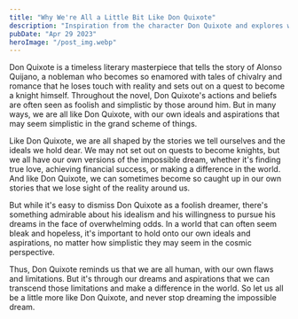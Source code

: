 ```yaml
---
title: "Why We're All a Little Bit Like Don Quixote"
description: "Inspiration from the character Don Quixote and explores why we, like him, hold onto our ideals and aspirations despite the seeming simplicity of our dreams in the grand scheme of things..."
pubDate: "Apr 29 2023"
heroImage: "/post_img.webp"
---
```

Don Quixote is a timeless literary masterpiece that tells the story of Alonso Quijano, a nobleman who becomes so enamored with tales of chivalry and romance that he loses touch with reality and sets out on a quest to become a knight himself. Throughout the novel, Don Quixote's actions and beliefs are often seen as foolish and simplistic by those around him. But in many ways, we are all like Don Quixote, with our own ideals and aspirations that may seem simplistic in the grand scheme of things.

Like Don Quixote, we are all shaped by the stories we tell ourselves and the ideals we hold dear. We may not set out on quests to become knights, but we all have our own versions of the impossible dream, whether it's finding true love, achieving financial success, or making a difference in the world. And like Don Quixote, we can sometimes become so caught up in our own stories that we lose sight of the reality around us.

But while it's easy to dismiss Don Quixote as a foolish dreamer, there's something admirable about his idealism and his willingness to pursue his dreams in the face of overwhelming odds. In a world that can often seem bleak and hopeless, it's important to hold onto our own ideals and aspirations, no matter how simplistic they may seem in the cosmic perspective.

Thus, Don Quixote reminds us that we are all human, with our own flaws and limitations. But it's through our dreams and aspirations that we can transcend those limitations and make a difference in the world. So let us all be a little more like Don Quixote, and never stop dreaming the impossible dream.